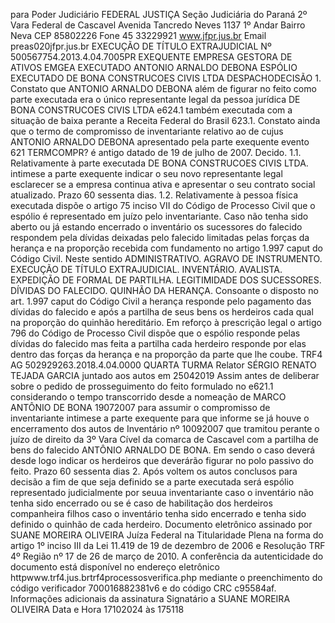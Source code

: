 para Poder Judiciário FEDERAL JUSTIÇA Seção Judiciária do Paraná 2º Vara Federal de Cascavel Avenida Tancredo Neves 1137 1º Andar Bairro Neva CEP 85802226 Fone 45 33229921 www.jfpr.jus.br Email preas020jfpr.jus.br EXECUÇÃO DE TÍTULO EXTRAJUDICIAL Nº 500567754.2013.4.04.7005PR EXEQUENTE EMPRESA GESTORA DE ATIVOS EMGEA EXECUTADO ANTONIO ARNALDO DEBONA ESPÓLIO EXECUTADO DE BONA CONSTRUCOES CIVIS LTDA DESPACHODECISÃO 1. Constato que ANTONIO ARNALDO DEBONA além de figurar no feito como parte executada era o único representante legal da pessoa jurídica DE BONA CONSTRUCOES CIVIS LTDA e624.1 também executada com a situação de baixa perante a Receita Federal do Brasil 623.1. Constato ainda que o termo de compromisso de inventariante relativo ao de cujus ANTONIO ARNALDO DEBONA apresentado pela parte exequente evento 621 TERMCOMPR? é antigo datado de 19 de julho de 2007. Decido. 1.1. Relativamente à parte executada DE BONA CONSTRUCOES CIVIS LTDA. intimese a parte exequente indicar o seu novo representante legal esclarecer se a empresa continua ativa e apresentar o seu contrato social atualizado. Prazo 60 sessenta dias. 1.2. Relativamente à pessoa física executada dispõe o artigo 75 inciso VII do Código de Processo Civil que o espólio é representado em juízo pelo inventariante. Caso não tenha sido aberto ou já estando encerrado o inventário os sucessores do falecido respondem pela dívidas deixadas pelo falecido limitadas pelas forças da herança e na proporção recebida com fundamento no artigo 1.997 caput do Código Civil. Neste sentido ADMINISTRATIVO. AGRAVO DE INSTRUMENTO. EXECUÇÃO DE TÍTULO EXTRAJUDICIAL. INVENTÁRIO. AVALISTA. EXPEDIÇÃO DE FORMAL DE PARTILHA. LEGITIMIDADE DOS SUCESSORES. DÍVIDAS DO FALECIDO. QUINHÃO DA HERANÇA. Consoante o disposto no art. 1.997 caput do Código Civil a herança responde pelo pagamento das dívidas do falecido e após a partilha de seus bens os herdeiros cada qual na proporção do quinhão hereditário. Em reforço à prescrição legal o artigo 796 do Código de Processo Civil dispõe que o espólio responde pelas dívidas do falecido mas feita a partilha cada herdeiro responde por elas dentro das forças da herança e na proporção da parte que lhe coube. TRF4 AG 502929263.2018.4.04.0000 QUARTA TURMA Relator SÉRGIO RENATO TEJADA GARCIA juntado aos autos em 25042019 Assim antes de deliberar sobre o pedido de prosseguimento do feito formulado no e621.1 considerando o tempo transcorrido desde a nomeação de MARCO ANTÔNIO DE BONA 19072007 para assumir o compromisso de inventariante intimese a parte exequente para que informe se já houve o encerramento dos autos de Inventário nº 10092007 que tramitou perante o juízo de direito da 3º Vara Cível da comarca de Cascavel com a partilha de bens do falecido ANTÔNIO ARNALDO DE BONA. Em sendo o caso deverá desde logo indicar os herdeiros que deverárão figurar no polo passivo do feito. Prazo 60 sessenta dias 2. Após voltem os autos conclusos para decisão a fim de que seja definido se a parte executada será espólio representado judicialmente por seuua inventariante caso o inventário não tenha sido encerrado ou se é caso de habilitação dos herdeiros companheira filhos caso o inventário tenha sido encerrado e tenha sido definido o quinhão de cada herdeiro. Documento eletrônico assinado por SUANE MOREIRA OLIVEIRA Juíza Federal na Titularidade Plena na forma do artigo 1º inciso III da Lei 11.419 de 19 de dezembro de 2006 e Resolução TRF 4º Região nº 17 de 26 de março de 2010. A conferência da autenticidade do documento está disponível no endereço eletrônico httpwww.trf4.jus.brtrf4processosverifica.php mediante o preenchimento do código verificador 700016882381v6 e do código CRC c95584af. Informações adicionais da assinatura Signatário a SUANE MOREIRA OLIVEIRA Data e Hora 17102024 às 175118

